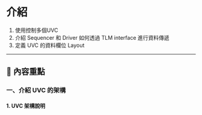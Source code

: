 # 介紹
 
1. 使用控制多個UVC  
2. 介紹 Sequencer 和 Driver 如何透過 TLM interface 進行資料傳遞  
3. 定義 UVC 的資料欄位 Layout  
 
---
 
## 📌 內容重點
 
### 一、介紹 UVC 的架構
 
#### 1. UVC 架構說明
